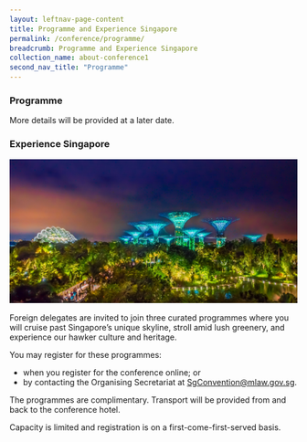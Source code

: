 ```yaml
---
layout: leftnav-page-content
title: Programme and Experience Singapore
permalink: /conference/programme/
breadcrumb: Programme and Experience Singapore
collection_name: about-conference1
second_nav_title: "Programme"
---
```

### **Programme**
More details will be provided at a later date.

### **Experience Singapore** 
![Experience Singapore](/images/expsg-gardens.jpeg/)

Foreign delegates are invited to join three curated programmes where you will cruise past Singapore’s unique skyline, stroll amid lush greenery, and experience our hawker culture and heritage.

You may register for these programmes:
* when you register for the conference online; or
* by contacting the Organising Secretariat at [SgConvention@mlaw.gov.sg](mailto:sgconvention@mlaw.gov.sg).

The programmes are complimentary. Transport will be provided from and back to the conference hotel.

Capacity is limited and registration is on a first-come-first-served basis.
